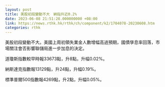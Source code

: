 ```yaml
---
layout: post
title: 美股初段變動不大　納指升近0.2%
date: 2023-06-08 21:51:28.000000000 +08:00
link: https://news.rthk.hk/rthk/ch/component/k2/1704078-20230608.htm
categories: rthk
---
```


美股初段變動不大。美國上周初領失業金人數增幅高過預期，國債孳息率回落，市場關注會否影響聯儲局進一步加息的決定。

道瓊斯指數較早時報33673點，升8點，升幅0.02%。

納斯達克指數報13129點，升24點，升幅0.19%。

標準普爾500指數報4269點，升2點，升幅0.05%。
